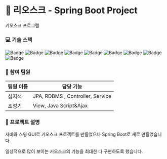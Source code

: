 # 🏢 리오스크 - Spring Boot Project
 키오스크 프로그램

### 💻 기술 스택
![Badge](https://img.shields.io/badge/Java-007396?style=flat&logo=Java&logoColor=white) ![Badge](https://img.shields.io/badge/SpringBoot-6DB33F?style=flat&logo=SpringBoot&logoColor=white) ![Badge](https://img.shields.io/badge/MariaDB-003545?style=flat&logo=MariaDB&logoColor=white) ![Badge](https://img.shields.io/badge/Bootstrap-563D7C?style=flat&logo=Bootstrap&logoColor=white) ![Badge](https://img.shields.io/badge/HTML5-E34F26?style=flat&logo=HTML5&logoColor=white) ![Badge](https://img.shields.io/badge/CSS3-1572B6?style=flat&logo=CSS3&logoColor=white) ![Badge](https://img.shields.io/badge/JavaScript-F7DF1E?style=flat&logo=JavaScript&logoColor=white)  ![Badge](https://img.shields.io/badge/Thymeleaf-005F0F?style=flat&logo=Thymeleaf&logoColor=white) ![Badge](https://img.shields.io/badge/JPA-007396?style=flat&logo=Java&logoColor=white) 

### 👥 참여 팀원
| 팀원 이름 | 담당 기능 |
| --- | --- |
| 심지석 | JPA, RDBMS , Controller, Service   |
| 조정기 | View, Java Script&Ajax |

### 📝 프로젝트 설명
자바와 스윙 GUI로 키오스크 프로젝트를 만들었으나 
Spring Boot로 새로 만들었습니다.

일상적으로 많이 보이는
키오스크의 기능을 최대한 다 구현하도록 했습니다.




